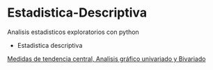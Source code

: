 # Estadistica-Descriptiva
Analisis estadisticos exploratorios con python

* Estadistica descriptiva

<p><a href="https://nbviewer.jupyter.org/github/juankfc/DataScientist-Roadmap/blob/d9c9d447b3a175a6e780f9a8d0df03b090ad59ad/Estad%C3%ADstica%20Descriptiva/Estadistica%20.ipynb">Medidas de tendencia central, Analisis gráfico univariado y Bivariado</a>
